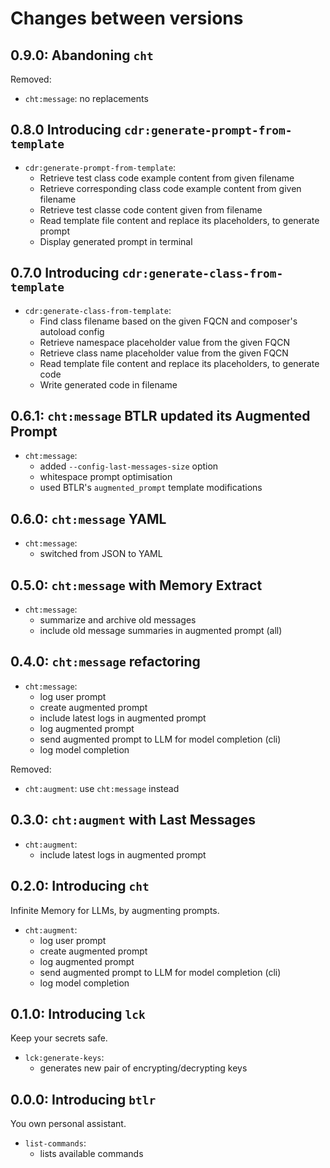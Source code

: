 # Changes between versions

## 0.9.0: Abandoning `cht`

Removed:
* `cht:message`: no replacements

## 0.8.0 Introducing `cdr:generate-prompt-from-template`

* `cdr:generate-prompt-from-template`:
  * Retrieve test class code example content from given filename
  * Retrieve corresponding class code example content from given filename
  * Retrieve test classe code content given from filename
  * Read template file content and replace its placeholders, to generate prompt
  * Display generated prompt in terminal

## 0.7.0 Introducing `cdr:generate-class-from-template`

* `cdr:generate-class-from-template`:
  * Find class filename based on the given FQCN and composer's autoload config
  * Retrieve namespace placeholder value from the given FQCN
  * Retrieve class name placeholder value from the given FQCN
  * Read template file content and replace its placeholders, to generate code
  * Write generated code in filename

## 0.6.1: `cht:message` BTLR updated its Augmented Prompt

* `cht:message`:
  * added `--config-last-messages-size` option
  * whitespace prompt optimisation
  * used BTLR's `augmented_prompt` template modifications

## 0.6.0: `cht:message` YAML

* `cht:message`:
  * switched from JSON to YAML

## 0.5.0: `cht:message` with Memory Extract

* `cht:message`:
  *  summarize and archive old messages
  *  include old message summaries in augmented prompt (all)

## 0.4.0: `cht:message` refactoring

* `cht:message`:
  * log user prompt
  * create augmented prompt
  * include latest logs in augmented prompt
  * log augmented prompt
  * send augmented prompt to LLM for model completion (cli)
  * log model completion

Removed:
* `cht:augment`: use `cht:message` instead

## 0.3.0: `cht:augment` with Last Messages

* `cht:augment`:
  * include latest logs in augmented prompt

## 0.2.0: Introducing `cht`

Infinite Memory for LLMs, by augmenting prompts.

* `cht:augment`:
  * log user prompt
  * create augmented prompt
  * log augmented prompt
  * send augmented prompt to LLM for model completion (cli)
  * log model completion

## 0.1.0: Introducing `lck`

Keep your secrets safe.

* `lck:generate-keys`:
  * generates new pair of encrypting/decrypting keys 

## 0.0.0: Introducing `btlr`

You own personal assistant.

* `list-commands`:
  * lists available commands
